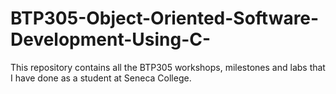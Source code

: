# BTP305-Object-Oriented-Software-Development-Using-C-
This repository contains all the BTP305 workshops, milestones and labs that I have done as a student at Seneca College.
